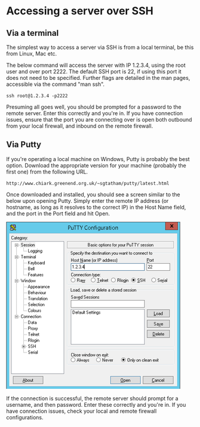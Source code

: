 # Accessing a server over SSH

## Via a terminal

The simplest way to access a server via SSH is from a local terminal, be this from Linux, Mac etc.

The below command will access the server with IP 1.2.3.4, using the root user and over port 2222. The default SSH port is 22, if using this port it does not need to be specified. Further flags are detailed in the man pages, accessible via the command "man ssh".

```console
ssh root@1.2.3.4 -p2222
```

Presuming all goes well, you should be prompted for a password to the remote server. Enter this correctly and you're in. If you have connection issues, ensure that the port you are connecting over is open both outbound from your local firewall, and inbound on the remote firewall.


## Via Putty

If you're operating a local machine on Windows, Putty is probably the best option. Download the appropriate version for your machine (probably the first one) from the following URL.

```console
http://www.chiark.greenend.org.uk/~sgtatham/putty/latest.html
```

Once downloaded and installed, you should see a screen similar to the below upon opening Putty. Simply enter the remote IP address (or hostname, as long as it resolves to the correct IP) in the Host Name field, and the port in the Port field and hit Open.

![putty](files/putty.png)

If the connection is successful, the remote server should prompt for a username, and then password. Enter these correctly and you're in. If you have connection issues, check your local and remote firewall configurations.
